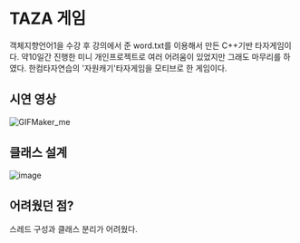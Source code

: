 # TAZA 게임

객체지향언어1을 수강 후 강의에서 준 word.txt를 이용해서 만든 C++기반 타자게임이다.
약10일간 진행한 미니 개인프로젝트로 여러 어려움이 있었지만 그래도 마무리를 하였다.
한컴타자연습의 '자원캐기'타자게임을 모티브로 한 게임이다.


## 시연 영상

![GIFMaker_me](https://github.com/user-attachments/assets/dd54d340-d258-4d84-a2b0-d685c0824cdd)



## 클래스 설계

![image](https://github.com/user-attachments/assets/65060e9f-6ca8-46ad-8abd-6203c2992d93)





## 어려웠던 점?

스레드 구성과 클래스 분리가 어려웠다.
